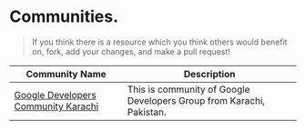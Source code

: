 # Communities.

> If you think there is a resource which you think others would benefit on, fork, add your changes, and make a pull request!

| Community Name                                                                    | Description                                                          |
| --------------------------------------------------------------------------------- | -------------------------------------------------------------------- |
| [Google Developers Community Karachi](https://www.facebook.com/groups/GDGKolachi) | This is community of Google Developers Group from Karachi, Pakistan. |
